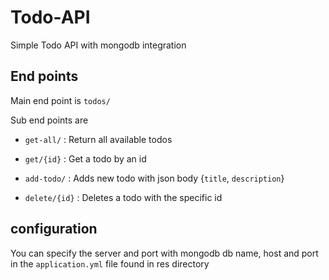 # Todo-API
Simple Todo API with mongodb integration

## End points
Main end point is `todos/`

Sub end points are 

- `get-all/` : Return all available todos

- `get/{id}` : Get a todo by an id

- `add-todo/` : Adds new todo with json body {`title`, `description`}

- `delete/{id}` : Deletes a todo with the specific id

## configuration

You can specify the server and port with mongodb db name, host and port in the `application.yml` file found in res directory
